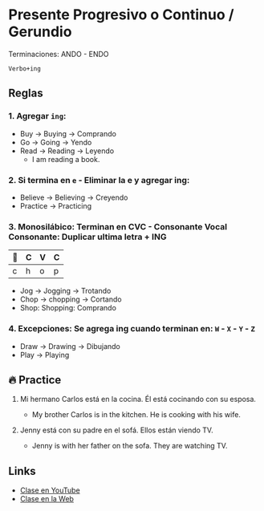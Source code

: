 # Presente Progresivo o Continuo / Gerundio

Terminaciones: ANDO - ENDO

`Verbo+ing`

## Reglas

### 1. Agregar `ing`:

- Buy -> Buying -> Comprando
- Go -> Going -> Yendo
- Read -> Reading -> Leyendo   
	- I am reading a book.

### 2. Si termina en `e` - Eliminar la e y agregar ing:

- Believe -> Believing -> Creyendo
- Practice -> Practicing

### 3. Monosilábico: Terminan en CVC - Consonante Vocal Consonante: Duplicar ultima letra + ING  

|🐺|C|V |C |
|---|--|--|--|
|c |h |o |p |

- Jog -> Jogging -> Trotando
- Chop -> chopping -> Cortando
- Shop: Shopping: Comprando

### 4. Excepciones: Se agrega ing cuando terminan en: `W` - `X` - `Y` - `Z`

- Draw -> Drawing -> Dibujando
- Play -> Playing

## 🔥 Practice

1. Mi hermano Carlos está en la cocina. Él está cocinando con su esposa.
	- My brother Carlos is in the kitchen. He is cooking with his wife.

2. Jenny está con su padre en el sofá. Ellos están viendo TV.
	- Jenny is with her father on the sofa. They are watching TV.

## Links

- [Clase en YouTube](https://www.youtube.com/watch?v=H7uJ2Pqu21U&list=PLgrNDDl9MxYmUmf19zPiljdg8FKIRmP78&index=4)
- [Clase en la Web](https://www.pacho8a.com/ingl%C3%A9s/curso-ingl%C3%A9s-desde-cero/lecci%C3%B3n-4/)
